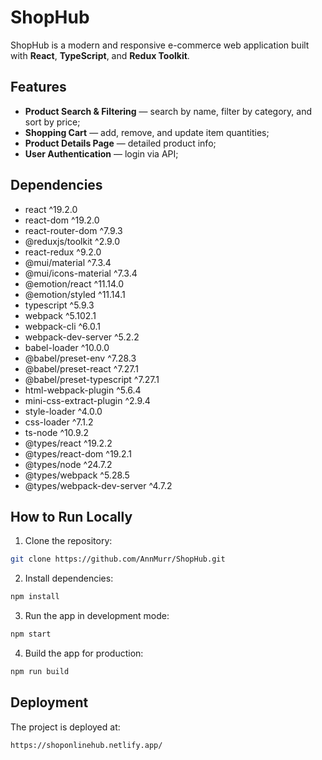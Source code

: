 # ShopHub

ShopHub is a modern and responsive e-commerce web application built with **React**, **TypeScript**, and **Redux Toolkit**. 


## Features

- **Product Search & Filtering** — search by name, filter by category, and sort by price; 
- **Shopping Cart** — add, remove, and update item quantities; 
- **Product Details Page** — detailed product info; 
- **User Authentication** — login via API;  


## Dependencies

- react ^19.2.0  
- react-dom ^19.2.0  
- react-router-dom ^7.9.3  
- @reduxjs/toolkit ^2.9.0  
- react-redux ^9.2.0  
- @mui/material ^7.3.4  
- @mui/icons-material ^7.3.4  
- @emotion/react ^11.14.0  
- @emotion/styled ^11.14.1  
- typescript ^5.9.3  
- webpack ^5.102.1  
- webpack-cli ^6.0.1  
- webpack-dev-server ^5.2.2  
- babel-loader ^10.0.0  
- @babel/preset-env ^7.28.3  
- @babel/preset-react ^7.27.1  
- @babel/preset-typescript ^7.27.1  
- html-webpack-plugin ^5.6.4  
- mini-css-extract-plugin ^2.9.4  
- style-loader ^4.0.0  
- css-loader ^7.1.2  
- ts-node ^10.9.2  
- @types/react ^19.2.2  
- @types/react-dom ^19.2.1  
- @types/node ^24.7.2  
- @types/webpack ^5.28.5  
- @types/webpack-dev-server ^4.7.2 


## How to Run Locally

1. Clone the repository:

```bash
git clone https://github.com/AnnMurr/ShopHub.git
```

2. Install dependencies:

```bash
npm install
```

3. Run the app in development mode:

```bash
npm start
```

4. Build the app for production:

```bash
npm run build
```


## Deployment

The project is deployed at: 

```bash
https://shoponlinehub.netlify.app/
```